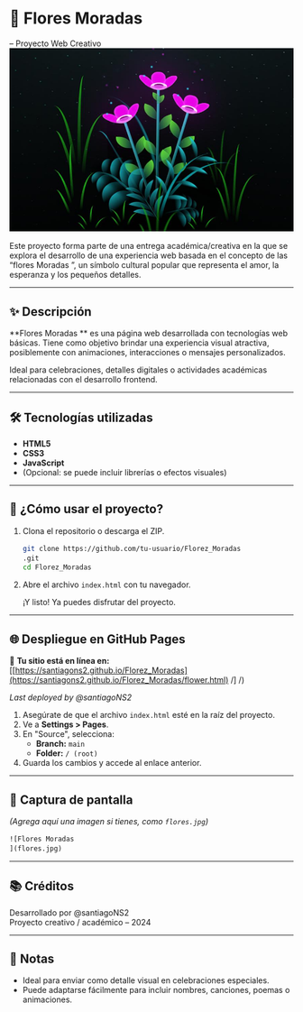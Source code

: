 # 🌼 Flores Moradas
 – Proyecto Web Creativo
![Flores Moradas](florez_moradas.jpg)

Este proyecto forma parte de una entrega académica/creativa en la que se explora el desarrollo de una experiencia web basada en el concepto de las “flores Moradas
”, un símbolo cultural popular que representa el amor, la esperanza y los pequeños detalles.

---

## ✨ Descripción

**Flores Moradas
** es una página web desarrollada con tecnologías web básicas. Tiene como objetivo brindar una experiencia visual atractiva, posiblemente con animaciones, interacciones o mensajes personalizados.

Ideal para celebraciones, detalles digitales o actividades académicas relacionadas con el desarrollo frontend.

---

## 🛠️ Tecnologías utilizadas

- **HTML5**
- **CSS3**
- **JavaScript**
- (Opcional: se puede incluir librerías o efectos visuales)

---

## 🚀 ¿Cómo usar el proyecto?

1. Clona el repositorio o descarga el ZIP.

   ```bash
   git clone https://github.com/tu-usuario/Florez_Moradas
   .git
   cd Florez_Moradas
   
   ```

2. Abre el archivo `index.html` con tu navegador.

   ¡Y listo! Ya puedes disfrutar del proyecto.

---

## 🌐 Despliegue en GitHub Pages

🔗 **Tu sitio está en línea en:**  
[[https://santiagons2.github.io/Florez_Moradas](https://santiagons2.github.io/Florez_Moradas/flower.html)
/]
/)  

_Last deployed by @santiagoNS2_

1. Asegúrate de que el archivo `index.html` esté en la raíz del proyecto.
2. Ve a **Settings > Pages**.
3. En "Source", selecciona:
   - **Branch:** `main`
   - **Folder:** `/ (root)`
4. Guarda los cambios y accede al enlace anterior.

---

## 📸 Captura de pantalla

*(Agrega aquí una imagen si tienes, como `flores.jpg`)*

```markdown
![Flores Moradas
](flores.jpg)
```

---

## 📚 Créditos

Desarrollado por @santiagoNS2  
Proyecto creativo / académico – 2024

---

## 💛 Notas

- Ideal para enviar como detalle visual en celebraciones especiales.
- Puede adaptarse fácilmente para incluir nombres, canciones, poemas o animaciones.

